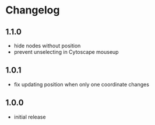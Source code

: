 # Changelog

## 1.1.0

- hide nodes without position
- prevent unselecting in Cytoscape mouseup

## 1.0.1

- fix updating position when only one coordinate changes

## 1.0.0

- initial release